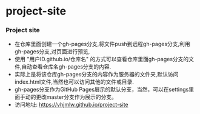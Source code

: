 # project-site
### Project site
- 在仓库里面创建一个gh-pages分支,将文件push到远程gh-pages分支,利用gh-pages分支,对页面进行预览,
- 使用 "用户ID.github.io/仓库名" 的方式可以查看仓库里面gh-pages分支的文件,自动查看仓库名gh-pages分支的内容.
- 实际上是将该仓库gh-pages分支的内容作为服务器的文件夹,默认访问index.html文件,当然也可以访问其他的文件或目录.
- gh-pages分支作为GitHub Pages展示的默认分支，当然，可以在settings里面手动的更改master分支作为展示的分支。
- 访问地址:  https://vhjmlw.github.io/project-site
